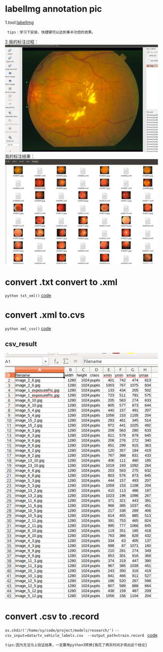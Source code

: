 # labelImg annotation pic
 1.tool:[labelImg](https://github.com/tzutalin/labelImg)
   
     tips：学习下安装，快捷键可以达到事半功倍的效果。
   
 2.我的标注过程：
   ![label](pic/label.png)
   我的标注结果：
   ![label_result](pic/label_result.png)
# convert .txt convert to .xml
  `python txt_xml()` [code](../../../../transs.py)
# convert .xml to.cvs
   `python xml_csv()` [code](../../../../xml_to_csv.py)
   ## csv_result
   ![csv_result](pic/csv_result.png)
# convert .csv to .record
  ``os.chdir('/home/sy/code/project/models/research/')``
   `--csv_input=data/tv_vehicle_labels.csv  --output_path=train.record ` [code](../../../../generate_tfrecord.py)
   
    tips:因为无法马上验证结果，一定要用python3转换{我花了两天时间才得出这个结论}